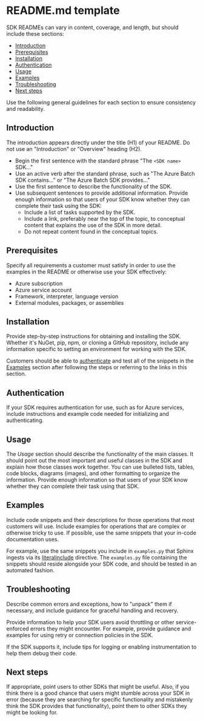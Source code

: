 # README.md template

SDK READMEs can vary in content, coverage, and length, but should include these sections:

* [Introduction](#introduction)
* [Prerequisites](#prerequisites)
* [Installation](#installation)
* [Authentication](#authentication)
* [Usage](#usage)
* [Examples](#examples)
* [Troubleshooting](#troubleshooting)
* [Next steps](#next-steps)

Use the following general guidelines for each section to ensure consistency and readability.

## Introduction

The introduction appears directly under the title (H1) of your README. Do not use an "Introduction" or "Overview" heading (H2).

* Begin the first sentence with the standard phrase "The `<SDK name>` SDK..."
* Use an active verb after the standard phrase, such as "The Azure Batch SDK contains..." or "The Azure Batch SDK provides..."
* Use the first sentence to describe the functionality of the SDK.
* Use subsequent sentences to provide additional information. Provide enough information so that users of your SDK know whether they can complete their task using the SDK:
  * Include a list of tasks supported by the SDK.
  * Include a link, preferably near the top of the topic, to conceptual content that explains the use of the SDK in more detail.
  * Do not repeat content found in the conceptual topics.

## Prerequisites

Specify all requirements a customer must satisfy in order to use the examples in the README or otherwise use your SDK effectively:

* Azure subscription
* Azure service account
* Framework, interpreter, language version
* External modules, packages, or assemblies

## Installation

Provide step-by-step instructions for obtaining and installing the SDK. Whether it's NuGet, pip, npm, or cloning a GitHub repository, include any information specific to setting an environment for working with the SDK.

Customers should be able to [authenticate](#authentication) and test all of the snippets in the [Examples](#examples) section after following the steps or referring to the links in this section.

## Authentication

If your SDK requires authentication for use, such as for Azure services, include instructions and example code needed for initializing and authenticating.

## Usage

The *Usage* section should describe the functionality of the main classes. It should point out the most important and useful classes in the SDK and explain how those classes work together. You can use bulleted lists, tables, code blocks, diagrams (images), and other formatting to organize the information. Provide enough information so that users of your SDK know whether they can complete their task using that SDK.

## Examples

Include code snippets and their descriptions for those operations that most customers will use. Include examples for operations that are complex or otherwise tricky to use. If possible, use the same snippets that your in-code documentation uses.

For example, use the same snippets you include in `examples.py` that Sphinx ingests via its [literalinclude](https://www.sphinx-doc.org/en/1.5/markup/code.html?highlight=code%20examples#includes) directive. The `examples.py` file containing the snippets should reside alongside your SDK code, and should be tested in an automated fashion.

## Troubleshooting

Describe common errors and exceptions, how to "unpack" them if necessary, and include guidance for graceful handling and recovery.

Provide information to help your SDK users avoid throttling or other service-enforced errors they might encounter. For example, provide guidance and examples for using retry or connection policies in the SDK.

If the SDK supports it, include tips for logging or enabling instrumentation to help them debug their code.

## Next steps

If appropriate, point users to other SDKs that might be useful. Also, if you think there is a good chance that users might stumble across your SDK in error (because they are searching for specific functionality and mistakenly think the SDK provides that functionality), point them to other SDKs they might be looking for.
